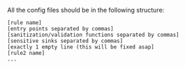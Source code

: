 All the config files should be in the following structure:

```
[rule name]
[entry points separated by commas]
[sanitization/validation functions separated by commas]
[sensitive sinks separated by commas]
[exactly 1 empty line (this will be fixed asap]
[rule2 name]
...
